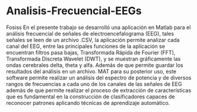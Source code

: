 # Analisis-Frecuencial-EEGs
Fosiss
En el presente trabajo se desarrolló una aplicación en Matlab para el análisis frecuencial de señales de electroencefalograma (EEG), tales señales se leen de un archivo .CSV, la aplicación permite analizar cada canal del EEG, entre las principales funciones de la aplicación se encuentran filtros pasa bajas, Transformada Rápida de Fourier (FFT), Transformada Discreta Wavelet (DWT), y se muestran gráficamente las ondas cerebrales delta, theta y alfa. Además de que permite guardar los resultados del análisis en un archivo. MAT para su posterior uso, este software permite realizar un análisis del espectro de potencia y de diversos rangos de frecuencias a cada uno de los canales de las señales de EEG además de que permite realizar el proceso de extracción de características que es fundamental en la construcción de clasificadores capaces de reconocer patrones aplicando técnicas de aprendizaje automático.
